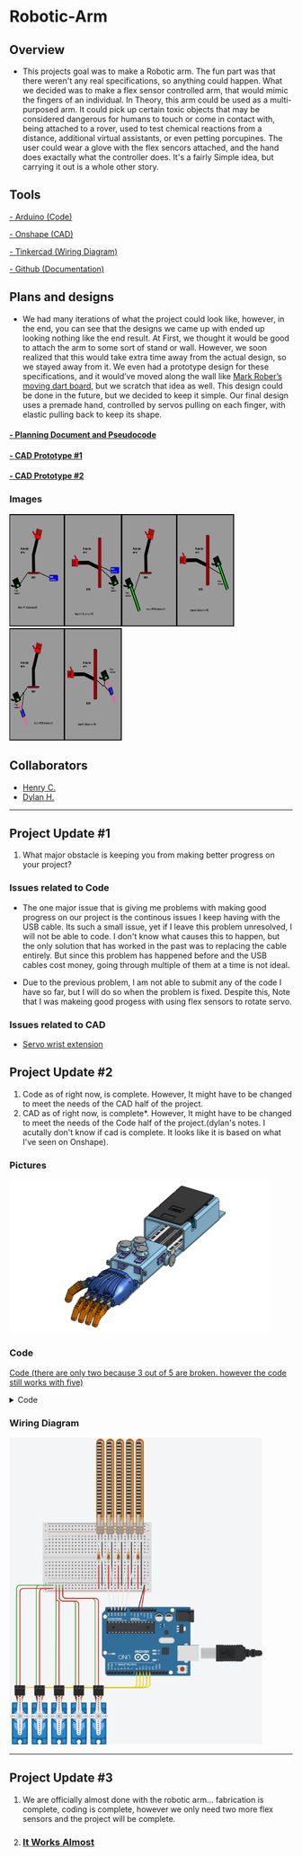 # Robotic-Arm

## Overview

- This projects goal was to make a Robotic arm. The fun part was that there weren't any real specifications, so anything could happen. What we decided was to make a flex sensor controlled arm, that would mimic the fingers of an individual. In Theory, this arm could be used as a multi-purposed arm. It could pick up certain toxic objects that may be considered dangerous for humans to touch or come in contact with, being attached to a rover, used to test chemical reactions from a distance, additional virtual assistants, or even petting porcupines. The user could wear a glove with the flex sencors attached, and the hand does exactally what the controller does. It's a fairly Simple idea, but carrying it out is a whole other story.

## Tools

 [- Arduino (Code)](https://www.arduino.cc/en/software)
 
 [- Onshape (CAD)](https://www.onshape.com/en/)
 
 [ - Tinkercad (Wiring Diagram)](https://www.tinkercad.com/)
 
 [ - Github (Documentation)](https://github.com/)

## Plans and designs

- We had many iterations of what the project could look like, however, in the end, you can see that the designs we came up with ended up looking nothing like the end result. At First, we thought it would be good to attach the arm to some sort of stand or wall. However, we soon realized that this would take extra time away from the actual design, so we stayed away from it. We even had a prototype design for these specifications, and it would’ve moved along the wall like [Mark Rober’s moving dart board,](https://www.youtube.com/watch?v=MHTizZ_XcUM) but we scratch that idea as well. This design could be done in the future, but we decided to keep it simple. Our final design uses a premade hand, controlled by servos pulling on each finger, with elastic pulling back to keep its shape.

#### [- Planning Document and Pseudocode](https://docs.google.com/document/d/1A5yr3gwvPFNczzGg2IPSaRJFIutgpFQ-Hbp36jQhLAk/edit?usp=sharing)
#### [- CAD Prototype #1](https://cvilleschools.onshape.com/documents/bb650a5758ea41f57e61b52f/w/1ee44fa1089f16d3b393ba3a/e/24473f01d90508c6ebd4ea05)
#### [ - CAD Prototype #2](https://cvilleschools.onshape.com/documents/62c7a92cca544a7948515c1f/w/716b7169d27807b3b1dfb269/e/1354ae3ba9a9e1a6ade7407c)

### Images
<img src="Idea%231's.jpg?raw=true" width="200" height="200"><img src="Idea%232's.jpg?raw=true" width="200" height="200"><img src="Idea%233's.jpg?raw=true" width="200" height="200">

## Collaborators

- [Henry C.](https://github.com/hcoyle91)
- [Dylan H.](https://github.com/OstrichIsYum)

________________________________________________________________________________________________________________________________________________________________________

## Project Update #1

1. What major obstacle is keeping you from making better progress on your project?

### Issues related to Code

- The one major issue that is giving me problems with making good progress on our project is the continous issues I keep having with the USB cable. Its such a small issue, yet if I leave this problem unresolved, I will not be able to code. I don't know what causes this to happen, but the only solution that has worked in the past was to replacing the cable entirely. But since this problem has happened before and the USB cables cost money, going through multiple of them at a time is not ideal. 

- Due to the previous problem, I am not able to submit any of the code I have so far, but I will do so when the problem is fixed. Despite this, Note that I was makeing good progess with using flex sensors to rotate servo.

### Issues related to CAD
- [Servo wrist extension](https://cvilleschools.onshape.com/documents/e2edc0296736b251a4e3fe74/w/817a81a4a4728dc8bb2cad43/e/ad8df5c5b138ea41852755f6)


## Project Update #2

1. Code as of right now, is complete. However, It might have to be changed to meet the needs of the CAD half of the project.
2. CAD as of right now, is complete*. However, It might have to be changed to meet the needs of the Code half of the project.(dylan's notes. I acutally don't know if cad is complete. It looks like it is based on what I've seen on Onshape).

### Pictures

<img src="Screenshot%202021-05-03%2011.10.20%20AM.png?raw=true" width="462.5" height="272.5">

### Code
[Code (there are only two because 3 out of 5 are broken. however the code still works with five)](https://drive.google.com/file/d/16vUKTdU-LGm613mKrdmvg-yJmQ_zKxg0/view?usp=sharing)

<details><summary>Code</summary>
 
``` arduino
#include <Servo.h>

Servo servo1;
Servo servo2;
Servo servo3;
Servo servo4;
Servo servo5;

int flex1 = A0;
int flex2 = A1;
int flex3 = A2;
int flex4 = A3;
int flex5 = A4;

void setup()
{
  Serial.begin(9600);
  
  servo1.attach(8);
  servo2.attach(9);
  servo3.attach(10);
  servo4.attach(11);
  servo5.attach(12);
}

void loop()
{
  int flexValue1;
  int flexValue2;
  int flexValue3;
  int flexValue4;
  int flexValue5;
  int servoPosition1;
  int servoPosition2;
  int servoPosition3;
  int servoPosition4;
  int servoPosition5;

  flexValue1 = analogRead(flex1);
  flexValue2 = analogRead(flex2);
  flexValue3 = analogRead(flex3);
  flexValue4 = analogRead(flex4);
  flexValue5 = analogRead(flex5);

  servoPosition1 = map(flexValue1, 600, 800, 0, 180);
  servoPosition1 = constrain(servoPosition1, 0, 180);
  servoPosition2 = map(flexValue2, 600, 800, 0, 180);
  servoPosition2 = constrain(servoPosition2, 0, 180);
  servoPosition3 = map(flexValue3, 600, 800, 0, 180);
  servoPosition3 = constrain(servoPosition3, 0, 180);
  servoPosition4 = map(flexValue4, 600, 800, 0, 180);
  servoPosition4 = constrain(servoPosition4, 0, 180);
  servoPosition5 = map(flexValue5, 600, 800, 0, 180);
  servoPosition5 = constrain(servoPosition5, 0, 180);

  servo1.write(servoPosition1);
  servo2.write(servoPosition2);
  servo3.write(servoPosition3);
  servo4.write(servoPosition4);
  servo5.write(servoPosition5);

  delay(100);
  }
```

</details>

### Wiring Diagram

<img src="Screenshot%20(3).png?raw=true" width="450">

_________________________________________________________________________________________________________________________________________________________________________________

## Project Update #3

1. We are officially almost done with the robotic arm... fabrication is complete, coding is complete, however we only need two more flex sensors and the project will be complete.

2. ### [It Works Almost](https://drive.google.com/file/d/125KFlFFFpU-OIzBG-1Z3dFMdSSbtWHqi/view?usp=sharing)
